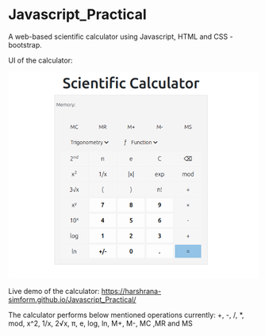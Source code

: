 # Javascript_Practical

A web-based scientific calculator using Javascript, HTML and CSS - bootstrap.

UI of the calculator:

![alt text](image.png)

Live demo of the calculator:
https://harshrana-simform.github.io/Javascript_Practical/

The calculator performs below mentioned operations currently:
+, -, /, \*, mod, x^2, 1/x, 2√x, π, e, log, ln, M+, M-, MC ,MR and MS
